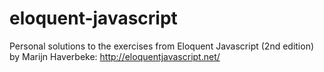 # eloquent-javascript
Personal solutions to the exercises from Eloquent Javascript (2nd edition) by Marijn Haverbeke: http://eloquentjavascript.net/

